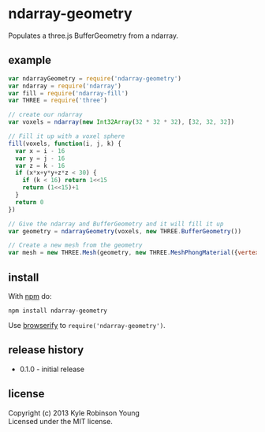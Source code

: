 # ndarray-geometry

Populates a three.js BufferGeometry from a ndarray.

## example

```js
var ndarrayGeometry = require('ndarray-geometry')
var ndarray = require('ndarray')
var fill = require('ndarray-fill')
var THREE = require('three')

// create our ndarray
var voxels = ndarray(new Int32Array(32 * 32 * 32), [32, 32, 32])

// Fill it up with a voxel sphere
fill(voxels, function(i, j, k) {
  var x = i - 16
  var y = j - 16
  var z = k - 16
  if (x*x+y*y+z*z < 30) {
    if (k < 16) return 1<<15
    return (1<<15)+1
  }  
  return 0
})

// Give the ndarray and BufferGeometry and it will fill it up
var geometry = ndarrayGeometry(voxels, new THREE.BufferGeometry())

// Create a new mesh from the geometry
var mesh = new THREE.Mesh(geometry, new THREE.MeshPhongMaterial({vertexColors: THREE.VertexColors}))
```

## install

With [npm](https://npmjs.org) do:

```
npm install ndarray-geometry
```

Use [browserify](http://browserify.org) to `require('ndarray-geometry')`.

## release history
* 0.1.0 - initial release

## license
Copyright (c) 2013 Kyle Robinson Young<br/>
Licensed under the MIT license.
